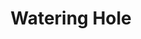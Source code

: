 ---
pid: LS28
title: Watering Hole
location_transcription: Anywhere there is an empty lot next to building with frame
zipcode: '11921'
outside_phl: 
neighborhood: 
age: '23'
age_range: 20-29
instagram: 
image_file_name: LS_28.jpg
proposal_transcription: |-
  [image of side of building that shows shower head and toilet on the upper level in the building, and fountain and bench outside]
  seeing the sides of building that hold the past layout of the demolished. adding elements of plumbing in the structure interacting with a relaxation space.
topic: Architecture,Environment,Sanitation
topic_summary: 0, 0, 0
type: Building,Fountain,Garden,Space,Vacant Lot,Bench
keywords_other: 
credit: 
image_labels: 
twitter: 
facebook: 
permalink: "/monuments/ls28/"
layout: item-page
---
